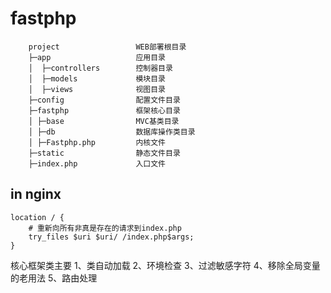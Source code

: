 # fastphp

```
	project                 WEB部署根目录
	├─app                   应用目录
	│  ├─controllers        控制器目录
	│  ├─models             模块目录
	│  ├─views              视图目录
	├─config                配置文件目录
	├─fastphp               框架核心目录
	│ ├─base                MVC基类目录
	│ ├─db                  数据库操作类目录
	│ ├─Fastphp.php         内核文件  
	├─static                静态文件目录
	├─index.php             入口文件
```


## in nginx 

	location / {
	    # 重新向所有非真是存在的请求到index.php
	    try_files $uri $uri/ /index.php$args;
	}

核心框架类主要
1、类自动加载
2、环境检查
3、过滤敏感字符
4、移除全局变量的老用法
5、路由处理